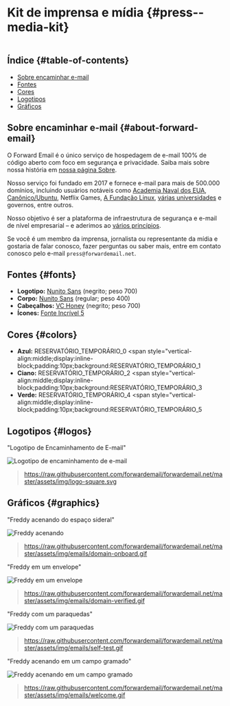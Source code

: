 # Kit de imprensa e mídia {#press--media-kit}

<img loading="lazy" src="/img/articles/press.webp" alt="" class="rounded-lg" />

## Índice {#table-of-contents}

* [Sobre encaminhar e-mail](#about-forward-email)
* [Fontes](#fonts)
* [Cores](#colors)
* [Logotipos](#logos)
* [Gráficos](#graphics)

## Sobre encaminhar e-mail {#about-forward-email}

O Forward Email é o único serviço de hospedagem de e-mail 100% de código aberto com foco em segurança e privacidade. Saiba mais sobre nossa história em [nossa página Sobre](/about).

Nosso serviço foi fundado em 2017 e fornece e-mail para mais de 500.000 domínios, incluindo usuários notáveis como [Academia Naval dos EUA](/blog/docs/federal-government-email-service-section-889-compliant), [Canônico/Ubuntu](/blog/docs/canonical-ubuntu-email-enterprise-case-study), Netflix Games, [A Fundação Linux](/blog/docs/linux-foundation-email-enterprise-case-study), [várias universidades](/blog/docs/alumni-email-forwarding-university-case-study) e governos, entre outros.

Nosso objetivo é ser a plataforma de infraestrutura de segurança e e-mail de nível empresarial – e aderimos ao [vários princípios](https://forwardemail.net/blog/docs/best-quantum-safe-encrypted-email-service#principles).

Se você é um membro da imprensa, jornalista ou representante da mídia e gostaria de falar conosco, fazer perguntas ou saber mais, entre em contato conosco pelo e-mail `press@forwardemail.net`.

## Fontes {#fonts}

* **Logotipo:** [Nunito Sans](https://fonts.google.com/specimen/Nunito+Sans) (negrito; peso 700)
* **Corpo:** [Nunito Sans](https://fonts.google.com/specimen/Nunito+Sans) (regular; peso 400)
* **Cabeçalhos:** [VC Honey](https://verycoolstudio.com/typefaces/honey) (negrito; peso 700)
* **Ícones:** [Fonte Incrível 5](https://fontawesome.com/)

## Cores {#colors}

* **Azul:** RESERVATÓRIO_TEMPORÁRIO_0 <span style="vertical-align:middle;display:inline-block;padding:10px;background:RESERVATÓRIO_TEMPORÁRIO_1
* **Ciano:** RESERVATÓRIO_TEMPORÁRIO_2 <span style="vertical-align:middle;display:inline-block;padding:10px;background:RESERVATÓRIO_TEMPORÁRIO_3
* **Verde:** RESERVATÓRIO_TEMPORÁRIO_4 <span style="vertical-align:middle;display:inline-block;padding:10px;background:RESERVATÓRIO_TEMPORÁRIO_5

## Logotipos {#logos}

"Logotipo de Encaminhamento de E-mail"

![Logotipo de encaminhamento de e-mail](https://raw.githubusercontent.com/forwardemail/forwardemail.net/master/assets/img/logo-square.svg)

> <https://raw.githubusercontent.com/forwardemail/forwardemail.net/master/assets/img/logo-square.svg>

## Gráficos {#graphics}

"Freddy acenando do espaço sideral"

![Freddy acenando](https://raw.githubusercontent.com/forwardemail/forwardemail.net/master/assets/img/emails/domain-onboard.gif)

> <https://raw.githubusercontent.com/forwardemail/forwardemail.net/master/assets/img/emails/domain-onboard.gif>

"Freddy em um envelope"

![Freddy em um envelope](https://raw.githubusercontent.com/forwardemail/forwardemail.net/master/assets/img/emails/domain-verified.gif)

> <https://raw.githubusercontent.com/forwardemail/forwardemail.net/master/assets/img/emails/domain-verified.gif>

"Freddy com um paraquedas"

![Freddy com um paraquedas](https://raw.githubusercontent.com/forwardemail/forwardemail.net/master/assets/img/emails/self-test.gif)

> <https://raw.githubusercontent.com/forwardemail/forwardemail.net/master/assets/img/emails/self-test.gif>

"Freddy acenando em um campo gramado"

![Freddy acenando em um campo gramado](https://raw.githubusercontent.com/forwardemail/forwardemail.net/master/assets/img/emails/welcome.gif)

> <https://raw.githubusercontent.com/forwardemail/forwardemail.net/master/assets/img/emails/welcome.gif>